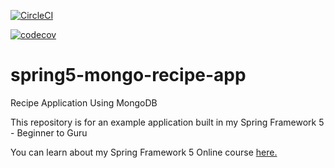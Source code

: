 [![CircleCI](https://circleci.com/gh/mpholo/spring5-mongo-recipe-app.svg?style=svg)](https://circleci.com/gh/mpholo/spring5-mongo-recipe-app)


[![codecov](https://codecov.io/gh/mpholo/spring5-mongo-recipe-app/branch/master/graph/badge.svg)](https://codecov.io/gh/mpholo/spring5-mongo-recipe-app)

# spring5-mongo-recipe-app
Recipe Application Using MongoDB

This repository is for an example application built in my Spring Framework 5 - Beginner to Guru

You can learn about my Spring Framework 5 Online course [here.](http://courses.springframework.guru/p/spring-framework-5-begginer-to-guru/?product_id=363173)